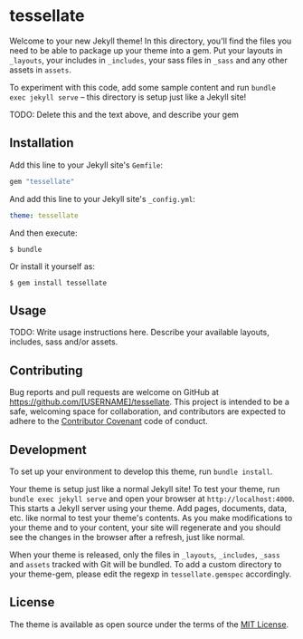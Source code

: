 # tessellate

Welcome to your new Jekyll theme! In this directory, you'll find the files you need to be able to package up your theme into a gem. Put your layouts in `_layouts`, your includes in `_includes`, your sass files in `_sass` and any other assets in `assets`.

To experiment with this code, add some sample content and run `bundle exec jekyll serve` – this directory is setup just like a Jekyll site!

TODO: Delete this and the text above, and describe your gem

## Installation

Add this line to your Jekyll site's `Gemfile`:

```ruby
gem "tessellate"
```

And add this line to your Jekyll site's `_config.yml`:

```yaml
theme: tessellate
```

And then execute:

    $ bundle

Or install it yourself as:

    $ gem install tessellate

## Usage

TODO: Write usage instructions here. Describe your available layouts, includes, sass and/or assets.

## Contributing

Bug reports and pull requests are welcome on GitHub at https://github.com/[USERNAME]/tessellate. This project is intended to be a safe, welcoming space for collaboration, and contributors are expected to adhere to the [Contributor Covenant](https://www.contributor-covenant.org/) code of conduct.

## Development

To set up your environment to develop this theme, run `bundle install`.

Your theme is setup just like a normal Jekyll site! To test your theme, run `bundle exec jekyll serve` and open your browser at `http://localhost:4000`. This starts a Jekyll server using your theme. Add pages, documents, data, etc. like normal to test your theme's contents. As you make modifications to your theme and to your content, your site will regenerate and you should see the changes in the browser after a refresh, just like normal.

When your theme is released, only the files in `_layouts`, `_includes`, `_sass` and `assets` tracked with Git will be bundled.
To add a custom directory to your theme-gem, please edit the regexp in `tessellate.gemspec` accordingly.

## License

The theme is available as open source under the terms of the [MIT License](https://opensource.org/licenses/MIT).
